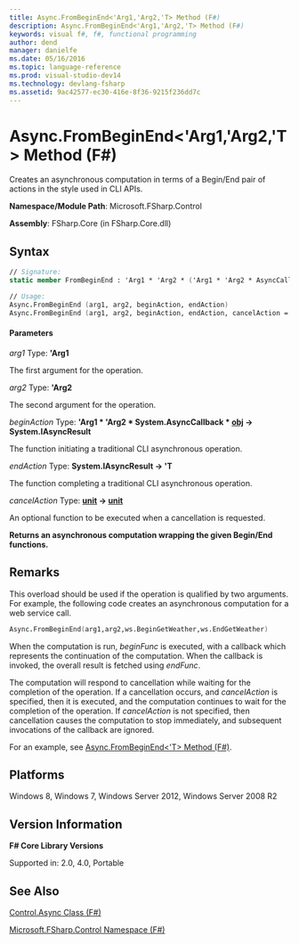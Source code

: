 ```yaml
---
title: Async.FromBeginEnd<'Arg1,'Arg2,'T> Method (F#)
description: Async.FromBeginEnd<'Arg1,'Arg2,'T> Method (F#)
keywords: visual f#, f#, functional programming
author: dend
manager: danielfe
ms.date: 05/16/2016
ms.topic: language-reference
ms.prod: visual-studio-dev14
ms.technology: devlang-fsharp
ms.assetid: 9ac42577-ec30-416e-8f36-9215f236dd7c 
---
```


# Async.FromBeginEnd<'Arg1,'Arg2,'T> Method (F#)

Creates an asynchronous computation in terms of a Begin/End pair of actions in the style used in CLI APIs.

**Namespace/Module Path**: Microsoft.FSharp.Control

**Assembly**: FSharp.Core (in FSharp.Core.dll)

## Syntax

```fsharp
// Signature:
static member FromBeginEnd : 'Arg1 * 'Arg2 * ('Arg1 * 'Arg2 * AsyncCallback * obj -> IAsyncResult) * (IAsyncResult -> 'T) * ?(unit -> unit) -> Async<'T>

// Usage:
Async.FromBeginEnd (arg1, arg2, beginAction, endAction)
Async.FromBeginEnd (arg1, arg2, beginAction, endAction, cancelAction = cancelAction)
```

#### Parameters
*arg1*
Type: **'Arg1**

The first argument for the operation.

*arg2*
Type: **'Arg2**

The second argument for the operation.

*beginAction*
Type: **'Arg1 &#42; 'Arg2 &#42; System.AsyncCallback &#42; [obj](https://msdn.microsoft.com/library/dcf2430f-702b-40e5-a0a1-97518bf137f7) -&gt; System.IAsyncResult**

The function initiating a traditional CLI asynchronous operation.

*endAction*
Type: **System.IAsyncResult -&gt; 'T**

The function completing a traditional CLI asynchronous operation.

*cancelAction*
Type: **[unit](https://msdn.microsoft.com/library/00b837c2-6c8a-483a-87d3-0479c64037a7) -&gt; [unit](https://msdn.microsoft.com/library/00b837c2-6c8a-483a-87d3-0479c64037a7)**

An optional function to be executed when a cancellation is requested.

**Returns an asynchronous computation wrapping the given Begin/End functions.**

## Remarks

This overload should be used if the operation is qualified by two arguments. For example, the following code creates an asynchronous computation for a web service call.

```fsharp
Async.FromBeginEnd(arg1,arg2,ws.BeginGetWeather,ws.EndGetWeather)
```

When the computation is run, *beginFunc* is executed, with a callback which represents the continuation of the computation. When the callback is invoked, the overall result is fetched using *endFunc*.

The computation will respond to cancellation while waiting for the completion of the operation. If a cancellation occurs, and *cancelAction* is specified, then it is executed, and the computation continues to wait for the completion of the operation. If *cancelAction* is not specified, then cancellation causes the computation to stop immediately, and subsequent invocations of the callback are ignored.

For an example, see [Async.FromBeginEnd&lt;'T&gt; Method (F#)](https://msdn.microsoft.com/library/eb24fcb5-36fb-4c9b-8343-02148b327b56).

## Platforms

Windows 8, Windows 7, Windows Server 2012, Windows Server 2008 R2

## Version Information

**F# Core Library Versions**

Supported in: 2.0, 4.0, Portable

## See Also

[Control.Async Class &#40;F&#35;&#41;](Control.Async-Class-%5BFSharp%5D.md)

[Microsoft.FSharp.Control Namespace &#40;F&#35;&#41;](Microsoft.FSharp.Control-Namespace-%5BFSharp%5D.md)
